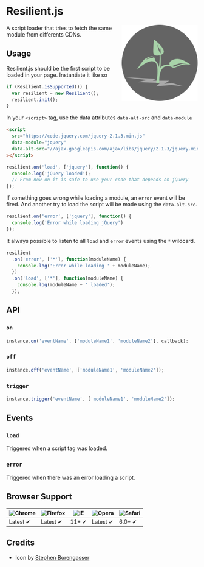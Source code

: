 # Resilient.js
<img src="https://raw.githubusercontent.com/caiogondim/resilient.js/master/icon/icon.png" alt="Resilient.js logo" align="right" width="200" />

A script loader that tries to fetch the same module from differents CDNs.


## Usage

Resilient.js should be the first script to be loaded in your page.
Instantiate it like so

```js
if (Resilient.isSupported()) {
  var resilient = new Resilient();
  resilient.init();
}
```

In your `<script>` tag, use the data attributes `data-alt-src` and `data-module`

```html
<script
  src="https://code.jquery.com/jquery-2.1.3.min.js"
  data-module="jquery"
  data-alt-src="//ajax.googleapis.com/ajax/libs/jquery/2.1.3/jquery.min.js"
></script>
```

```js
resilient.on('load', ['jquery'], function() {
  console.log('jQuery loaded');
  // From now on it is safe to use your code that depends on jQuery
});
```

If something goes wrong while loading a module, an `error` event will be fired.
And another try to load the script will be made using the `data-alt-src`.

```js
resilient.on('error', ['jquery'], function() {
  console.log('Error while loading jQuery')
});
```

It always possible to listen to all `load` and `error` events using the `*`
wildcard.

```js
resilient
  .on('error', ['*'], function(moduleName) {
    console.log('Error while loading ' + moduleName);
  })
  .on('load', ['*'], function(moduleName) {
    console.log(moduleName + ' loaded');
  });
```


## API

### `on`

```js
instance.on('eventName', ['moduleName1', 'moduleName2'], callback);
```

### `off`

```js
instance.off('eventName', ['moduleName1', 'moduleName2']);
```

### `trigger`

```js
instance.trigger('eventName', ['moduleName1', 'moduleName2']);
```


## Events

### `load`

Triggered when a script tag was loaded.

### `error`

Triggered when there was an error loading a script.


## Browser Support

![Chrome](https://raw.github.com/alrra/browser-logos/master/chrome/chrome_48x48.png) | ![Firefox](https://raw.github.com/alrra/browser-logos/master/firefox/firefox_48x48.png) | ![IE](https://raw.github.com/alrra/browser-logos/master/internet-explorer/internet-explorer_48x48.png) | ![Opera](https://raw.github.com/alrra/browser-logos/master/opera/opera_48x48.png) | ![Safari](https://raw.github.com/alrra/browser-logos/master/safari/safari_48x48.png)
--- | --- | --- | --- | --- |
Latest ✔ | Latest ✔ | 11+ ✔ | Latest ✔ | 6.0+ ✔ |

## Credits

- Icon by [Stephen Borengasser](http://thenounproject.com/term/resilient/38883/)

